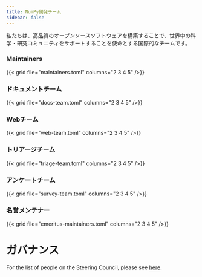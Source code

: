 ```yaml
---
title: NumPy開発チーム
sidebar: false
---
```


私たちは、高品質のオープンソースソフトウェアを構築することで、世界中の科学・研究コミュニティをサポートすることを使命とする国際的なチームです。

### Maintainers

{{< grid file="maintainers.toml" columns="2 3 4 5" />}}

### ドキュメントチーム

{{< grid file="docs-team.toml" columns="2 3 4 5" />}}

### Webチーム

{{< grid file="web-team.toml" columns="2 3 4 5" />}}

### トリアージチーム

{{< grid file="triage-team.toml" columns="2 3 4 5" />}}

### アンケートチーム

{{< grid file="survey-team.toml" columns="2 3 4 5" />}}

### 名誉メンテナー

{{< grid file="emeritus-maintainers.toml" columns="2 3 4 5" />}}

# ガバナンス

For the list of people on the Steering Council, please see [here](https://numpy.org/devdocs/dev/governance/people.html).
